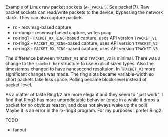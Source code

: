 Example of Linux raw packet sockets (`AF_PACKET`). See packet(7). Raw packet
sockets can read/write packets to the device, bypassing the network stack. 
They can also capture packets.

* rx       -  recvmsg-based capture 
* rx-dump  -  recvmsg-based capture, writes pcap
* rx-ring1 - `PACKET_RX_RING`-based capture, uses API version `TPACKET_V1`
* rx-ring2 - `PACKET_RX_RING`-based capture, uses API version `TPACKET_V2`
* rx-ring3 - `PACKET_RX_RING`-based capture, uses API version `TPACKET_V3` 

The difference between `TPACKET_V1` and `TPACKET_V2` is minimal. There was
a change to the `tpacket_hdr` structure to use explicit sized types.  Also
the timestamps changed to have nanosecond resoltuion. In `TPACKET_V3` more 
significant changes was made. The ring slots became variable-width so short
packets take less space. Polling became block-level instead of packet-level. 

As a matter of taste Ring1/2 are more elegant and they seem to "just work". 
I find that Ring3 has more unpredictable behavior (once in a while it drops
a packet for no obvious reason, and does not always wake up the poll). Maybe 
it is an error in the rx-ring3 program. For my purposes I prefer Ring2.

TODO

* fanout
